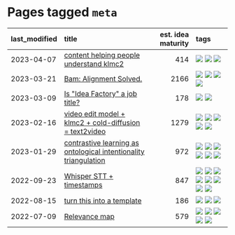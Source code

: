 # Pages tagged `meta`

|last_modified|title|est. idea maturity|tags
|:---|:---|---:|:---|
|2023-04-07|[content helping people understand klmc2](../explaining_klmc2.md)|414|[![](https://img.shields.io/badge/tag-meta-e9b626)](../tags/meta.md) [![](https://img.shields.io/badge/tag-tooling-82d6e)](../tags/tooling.md) [![](https://img.shields.io/badge/tag-wip-48fb29)](../tags/wip.md)|
|2023-03-21|[Bam: Alignment Solved.](../ezmode_alignment.md)|2166|[![](https://img.shields.io/badge/tag-alignment-35d420)](../tags/alignment.md) [![](https://img.shields.io/badge/tag-dataset-4db4d2)](../tags/dataset.md) [![](https://img.shields.io/badge/tag-experimental-12eec5)](../tags/experimental.md) [![](https://img.shields.io/badge/tag-meta-e9b626)](../tags/meta.md)|
|2023-03-09|[Is "Idea Factory" a job title?](../idea_factory.md)|178|[![](https://img.shields.io/badge/tag-meta-e9b626)](../tags/meta.md) [![](https://img.shields.io/badge/tag-wip-48fb29)](../tags/wip.md)|
|2023-02-16|[video edit model + klmc2 + cold-diffusion = text2video](../video-edit-model-over-init-video.md)|1279|[![](https://img.shields.io/badge/tag-animation-b25b5)](../tags/animation.md) [![](https://img.shields.io/badge/tag-meta-e9b626)](../tags/meta.md) [![](https://img.shields.io/badge/tag-publicgood-9c3a4a)](../tags/publicgood.md) [![](https://img.shields.io/badge/tag-stability-1614f8)](../tags/stability.md) [![](https://img.shields.io/badge/tag-tooling-82d6e)](../tags/tooling.md)|
|2023-01-29|[contrastive learning as ontological intentionality triangulation](../contrastive_learning_as_ontological_intentionality_triangulation.md)|972|[![](https://img.shields.io/badge/tag-meta-e9b626)](../tags/meta.md) [![](https://img.shields.io/badge/tag-philosophy-77485f)](../tags/philosophy.md) [![](https://img.shields.io/badge/tag-semiotics-e839f4)](../tags/semiotics.md) [![](https://img.shields.io/badge/tag-synesthesia-b08442)](../tags/synesthesia.md) [![](https://img.shields.io/badge/tag-theory-e6ab9)](../tags/theory.md) [![](https://img.shields.io/badge/tag-wip-48fb29)](../tags/wip.md)|
|2022-09-23|[Whisper STT + timestamps](../whisper-stt-plus-timestamps.md)|847|[![](https://img.shields.io/badge/tag-colab-752fd7)](../tags/colab.md) [![](https://img.shields.io/badge/tag-dataset-4db4d2)](../tags/dataset.md) [![](https://img.shields.io/badge/tag-experimental-12eec5)](../tags/experimental.md) [![](https://img.shields.io/badge/tag-meta-e9b626)](../tags/meta.md) [![](https://img.shields.io/badge/tag-prompting-ea1833)](../tags/prompting.md) [![](https://img.shields.io/badge/tag-publicgood-9c3a4a)](../tags/publicgood.md) [![](https://img.shields.io/badge/tag-stability-1614f8)](../tags/stability.md) [![](https://img.shields.io/badge/tag-tooling-82d6e)](../tags/tooling.md)|
|2022-08-15|[turn this into a template](../benchwarmers-template.md)|186|[![](https://img.shields.io/badge/tag-meta-e9b626)](../tags/meta.md) [![](https://img.shields.io/badge/tag-tooling-82d6e)](../tags/tooling.md) [![](https://img.shields.io/badge/tag-wip-48fb29)](../tags/wip.md)|
|2022-07-09|[Relevance map](../Relevance_map.md)|579|[![](https://img.shields.io/badge/tag-meta-e9b626)](../tags/meta.md) [![](https://img.shields.io/badge/tag-prompting-ea1833)](../tags/prompting.md) [![](https://img.shields.io/badge/tag-publication-12f6d5)](../tags/publication.md) [![](https://img.shields.io/badge/tag-stability-1614f8)](../tags/stability.md) [![](https://img.shields.io/badge/tag-tooling-82d6e)](../tags/tooling.md)|